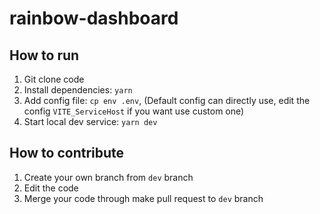 # rainbow-dashboard

## How to run

1. Git clone code
2. Install dependencies: `yarn`
3. Add config file: `cp env .env`, (Default config can directly use, edit the config `VITE_ServiceHost` if you want use custom one) 
4. Start local dev service: `yarn dev`

## How to contribute

1. Create your own branch from `dev` branch
2. Edit the code
3. Merge your code through make pull request to `dev` branch
